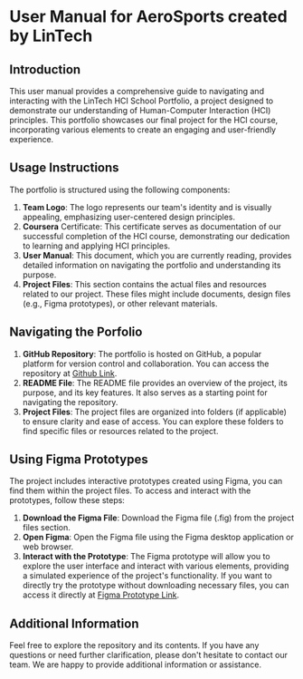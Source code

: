 # User Manual for AeroSports created by LinTech
## Introduction
This user manual provides a comprehensive guide to navigating and interacting with the LinTech HCI School Portfolio, a project designed to demonstrate our understanding of Human-Computer Interaction (HCI) principles. 
This portfolio showcases our final project for the HCI course, incorporating various elements to create an engaging and user-friendly experience.
## Usage Instructions 
The portfolio is structured using the following components:
1. **Team Logo**: The logo represents our team's identity and is visually appealing, emphasizing user-centered design principles.
2. **Coursera** Certificate: This certificate serves as documentation of our successful completion of the HCI course, demonstrating our dedication to learning and applying HCI principles.
3. **User Manual**: This document, which you are currently reading, provides detailed information on navigating the portfolio and understanding its purpose.
4. **Project Files**: This section contains the actual files and resources related to our project. These files might include documents, design files (e.g., Figma prototypes), or other relevant materials.

## Navigating the Porfolio
1. **GitHub Repository**: The portfolio is hosted on GitHub, a popular platform for version control and collaboration. You can access the repository at [Github Link](https://github.com/jomermandap/HCI_School_Portfolio).
2. **README File**: The README file provides an overview of the project, its purpose, and its key features. It also serves as a starting point for navigating the repository.
3. **Project Files**: The project files are organized into folders (if applicable) to ensure clarity and ease of access. You can explore these folders to find specific files or resources related to the project.

## Using Figma Prototypes
The project includes interactive prototypes created using Figma, you can find them within the project files. To access and interact with the prototypes, follow these steps:
1. **Download the Figma File**: Download the Figma file (.fig) from the project files section.
2. **Open Figma**: Open the Figma file using the Figma desktop application or web browser.
3. **Interact with the Prototype**: The Figma prototype will allow you to explore the user interface and interact with various elements, providing a simulated experience of the project's functionality.
If you want to directly try the prototype without downloading necessary files, you can access it directly at [Figma Prototype Link](https://www.figma.com/proto/HXimeAY1wa8v0WInE2X0eX/Prototype-HCI?node-id=0-1&t=Mi6nGFfrKYgmfngQ-1).

## Additional Information
Feel free to explore the repository and its contents. If you have any questions or need further clarification, please don't hesitate to contact our team. We are happy to provide additional information or assistance.

